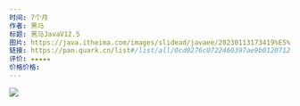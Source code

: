 ```yaml
---
时间: 7个月
作者: 黑马
标题: 黑马JavaV12.5
图片: https://java.itheima.com/images/slidead/javaee/20230113173419%E5%AD%A6%E9%99%A2%E9%A1%B5pc.jpg
链接: https://pan.quark.cn/list#/list/all/0cd0276c0722460397ae9b0120712284-00%E6%B1%9F%E9%B9%8F%E5%88%A9/96012136c3fb4eba8fb98fccf70d3b71-02%E6%B1%9FJava%E5%AD%A6%E4%B9%A0/23ddcb4757424efeb01ce0653ddd15c1-%E9%BB%91%E9%A9%AC*101java2022%E5%B9%B4V12.5%E5%AE%8C%E6%95%B4%E7%89%88/83f903e31fd84a2a8032b00678c733a2-%E9%BB%91%E9%A9%ACJava2022%E5%9C%A8%E7%BA%BF%E5%B0%B1%E4%B8%9A%E8%AF%BEV12.5%EF%BC%8829%E5%AE%8C%E6%95%B4%E7%89%88%EF%BC%89
评价: ★★★★★
价格价格:
---
```

![](Pasted%20image%2020231112140851.png)